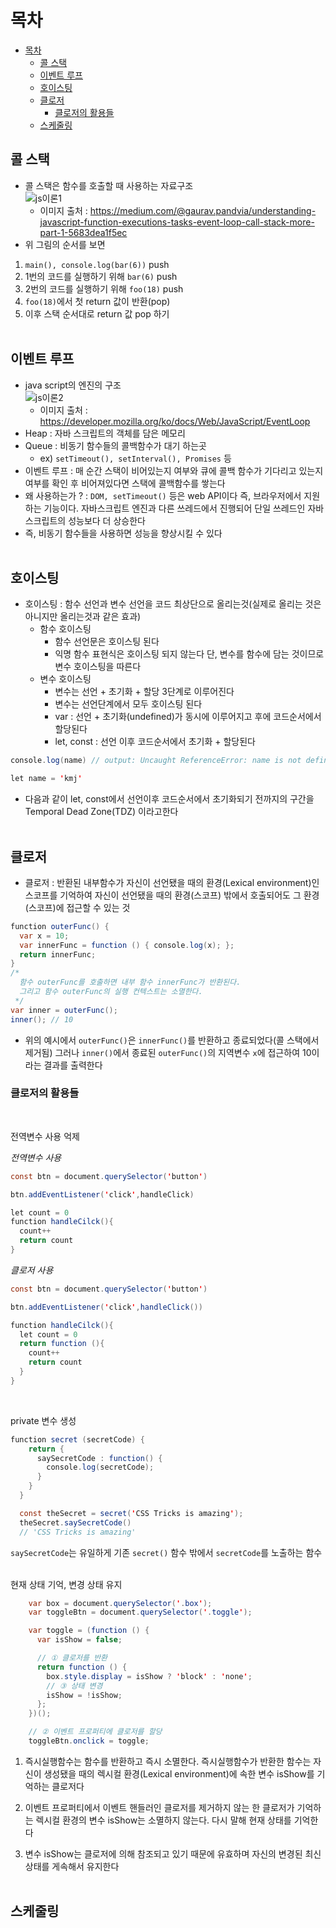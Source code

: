 # 목차

- [목차](#목차)
  - [콜 스택](#콜-스택)
  - [이벤트 루프](#이벤트-루프)
  - [호이스팅](#호이스팅)
  - [클로저](#클로저)
    - [클로저의 활용들](#클로저의-활용들)
  - [스케줄링](#스케줄링)

## 콜 스택

- 콜 스택은 함수를 호출할 때 사용하는 자료구조  
   ![js이론1](https://user-images.githubusercontent.com/110578739/185068730-dd5b619d-824d-4790-a7e0-02b3e5fc6b8f.gif)
  - 이미지 출처 : https://medium.com/@gaurav.pandvia/understanding-javascript-function-executions-tasks-event-loop-call-stack-more-part-1-5683dea1f5ec
- 위 그림의 순서를 보면

1. `main(), console.log(bar(6))` push
2. 1번의 코드를 실행하기 위해 `bar(6)` push
3. 2번의 코드를 실행하기 위해 `foo(18)` push
4. `foo(18)`에서 첫 return 값이 반환(pop)
5. 이후 스택 순서대로 return 값 pop 하기  
   <br>

## 이벤트 루프

- java script의 엔진의 구조  
  ![js이론2](https://user-images.githubusercontent.com/110578739/185072741-1b903fb5-085f-43d0-9435-f1fce9cd825b.svg)
  - 이미지 출처 : https://developer.mozilla.org/ko/docs/Web/JavaScript/EventLoop
- Heap : 자바 스크립트의 객체를 담은 메모리
- Queue : 비동기 함수들의 콜백함수가 대기 하는곳
  - ex) `setTimeout(), setInterval(), Promises` 등
- 이벤트 루프 : 매 순간 스택이 비어있는지 여부와 큐에 콜백 함수가 기다리고 있는지 여부를 확인 후 비어져있다면 스택에 콜백함수를 쌓는다
- 왜 사용하는가 ? : `DOM, setTimeout()` 등은 web API이다 즉, 브라우저에서 지원하는 기능이다. 자바스크립트 엔진과 다른 쓰레드에서 진행되어 단일 쓰레드인 자바스크립트의 성능보다 더 상승한다
- 즉, 비동기 함수들을 사용하면 성능을 향상시킬 수 있다  
  <br>

## 호이스팅

- 호이스팅 : 함수 선언과 변수 선언을 코드 최상단으로 올리는것(실제로 올리는 것은 아니지만 올리는것과 같은 효과)
  - 함수 호이스팅
    - 함수 선언문은 호이스팅 된다
    - 익명 함수 표현식은 호이스팅 되지 않는다 단, 변수를 함수에 담는 것이므로 변수 호이스팅을 따른다
  - 변수 호이스팅
    - 변수는 선언 + 초기화 + 할당 3단계로 이루어진다
    - 변수는 선언단계에서 모두 호이스팅 된다
    - var : 선언 + 초기화(undefined)가 동시에 이루어지고 후에 코드순서에서 할당된다
    - let, const : 선언 이후 코드순서에서 초기화 + 할당된다

```java script
console.log(name) // output: Uncaught ReferenceError: name is not defined

let name = 'kmj'
```

- 다음과 같이 let, const에서 선언이후 코드순서에서 초기화되기 전까지의 구간을 Temporal Dead Zone(TDZ) 이라고한다  
  <br>

## 클로저

- 클로저 : 반환된 내부함수가 자신이 선언됐을 때의 환경(Lexical environment)인 스코프를 기억하여 자신이 선언됐을 때의 환경(스코프) 밖에서 호출되어도 그 환경(스코프)에 접근할 수 있는 것

```java script
function outerFunc() {
  var x = 10;
  var innerFunc = function () { console.log(x); };
  return innerFunc;
}
/*
  함수 outerFunc를 호출하면 내부 함수 innerFunc가 반환된다.
  그리고 함수 outerFunc의 실행 컨텍스트는 소멸한다.
 */
var inner = outerFunc();
inner(); // 10
```

- 위의 예시에서 `outerFunc()`은 `innerFunc()`를 반환하고 종료되었다(콜 스택에서 제거됨) 그러나 `inner()`에서 종료된 `outerFunc()`의 지역변수 `x`에 접근하여 10이라는 결과를 출력한다

### 클로저의 활용들

<br>

전역변수 사용 억제

_전역변수 사용_

```java script
const btn = document.querySelector('button')

btn.addEventListener('click',handleClick)

let count = 0
function handleCilck(){
  count++
  return count
}
```

_클로저 사용_

```java script
const btn = document.querySelector('button')

btn.addEventListener('click',handleClick())

function handleCilck(){
  let count = 0
  return function (){
    count++
    return count
  }
}
```

<br>

private 변수 생성

```java script
function secret (secretCode) {
    return {
      saySecretCode : function() {
        console.log(secretCode);
      }
    }
  }

  const theSecret = secret('CSS Tricks is amazing');
  theSecret.saySecretCode()
  // 'CSS Tricks is amazing'
```

`saySecretCode`는 유일하게 기존 `secret()` 함수 밖에서 `secretCode`를 노출하는 함수  
<br>

현재 상태 기억, 변경 상태 유지

```java script
    var box = document.querySelector('.box');
    var toggleBtn = document.querySelector('.toggle');

    var toggle = (function () {
      var isShow = false;

      // ① 클로저를 반환
      return function () {
        box.style.display = isShow ? 'block' : 'none';
        // ③ 상태 변경
        isShow = !isShow;
      };
    })();

    // ② 이벤트 프로퍼티에 클로저를 할당
    toggleBtn.onclick = toggle;
```

1. 즉시실행함수는 함수를 반환하고 즉시 소멸한다. 즉시실행함수가 반환한 함수는 자신이 생성됐을 때의 렉시컬 환경(Lexical environment)에 속한 변수 isShow를 기억하는 클로저다

2. 이벤트 프로퍼티에서 이벤트 핸들러인 클로저를 제거하지 않는 한 클로저가 기억하는 렉시컬 환경의 변수 isShow는 소멸하지 않는다. 다시 말해 현재 상태를 기억한다

3. 변수 isShow는 클로저에 의해 참조되고 있기 때문에 유효하며 자신의 변경된 최신 상태를 게속해서 유지한다  
   <br>

## 스케줄링
